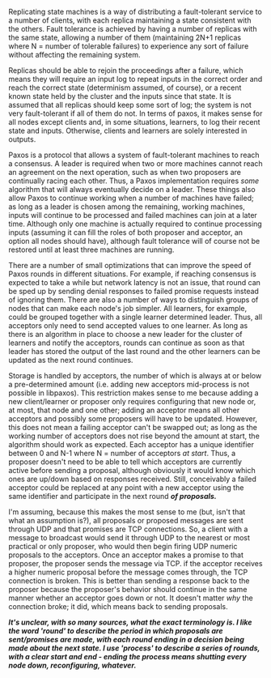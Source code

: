 Replicating state machines is a way of distributing a fault-tolerant service to
a number of clients, with each replica maintaining a state consistent with the
others. Fault tolerance is achieved by having a number of replicas with the same
state, allowing a number of them (maintaining 2N+1 replicas where N = number of
tolerable failures) to experience any sort of failure without affecting the
remaining system.

Replicas should be able to rejoin the proceedings after a failure, which means
they will require an input log to repeat inputs in the correct order and reach
the correct state (determinism assumed, of course), or a recent known state held
by the cluster and the inputs since that state. It is assumed that all replicas
should keep some sort of log; the system is not very fault-tolerant if all of
them do not. In terms of paxos, it makes sense for all nodes except clients and,
in some situations, learners, to log their recent state and inputs. Otherwise,
clients and learners are solely interested in outputs.

Paxos is a protocol that allows a system of fault-tolerant machines to reach a
consensus. A leader is required when two or more machines cannot reach an
agreement on the next operation, such as when two proposers are continually
racing each other. Thus, a Paxos implementation requires *some* algorithm that
will always eventually decide on a leader. These things also allow Paxos to
continue working when a number of machines have failed; as long as a leader is
chosen among the remaining, working machines, inputs will continue to be
processed and failed machines can join at a later time. Although only one
machine is actually required to continue processing inputs (assuming it can fill
the roles of both proposer and acceptor, an option all nodes should have),
although fault tolerance will of course not be restored until at least three
machines are running.

There are a number of small optimizations that can improve the speed of Paxos
rounds in different situations. For example, if reaching consensus is expected
to take a while but network latency is not an issue, that round can be sped up
by sending denial responses to failed promise requests instead of ignoring them.
There are also a number of ways to distinguish groups of nodes that can make
each node's job simpler. All learners, for example, could be grouped together
with a single learner determined leader. Thus, all acceptors only need to send
accepted values to one learner. As long as there is an algorithm in place to
choose a new leader for the cluster of learners and notify the acceptors, rounds
can continue as soon as that leader has stored the output of the last round and
the other learners can be updated as the next round continues.

Storage is handled by acceptors, the number of which is always at or below a
pre-determined amount (i.e. adding new acceptors mid-process is not possible in
libpaxos). This restriction makes sense to me because adding a new
client/learner or proposer only requires configuring that new node or, at most,
that node and one other; adding an acceptor means all other acceptors and
possibly some proposers will have to be updated. However, this does not mean a
failing acceptor can't be swapped out; as long as the working number of
acceptors does not rise beyond the amount at start, the algorithm should work as
expected. Each acceptor has a unique identifier between 0 and N-1 where N =
number of acceptors *at start*. Thus, a proposer doesn't need to be able to tell
which acceptors are currently active before sending a proposal, although
obviously it would know which ones are up/down based on responses received.
Still, conceivably a failed acceptor could be replaced at any point with a new
acceptor using the same identifier and participate in the next round ***of
proposals.***

I'm assuming, because this makes the most sense to me (but, isn't that what an
assumption is?), all proposals or proposed messages are sent through UDP and
that promises are TCP connections. So, a client with a message to broadcast
would send it through UDP to the nearest or most practical or only proposer, who
would then begin firing UDP numeric proposals to the acceptors. Once an acceptor
makes a promise to that proposer, the proposer sends the message via TCP. if the
acceptor receives a higher numeric proposal before the message comes through,
the TCP connection is broken. This is better than sending a response  back to
the proposer because the proposer's behavior should continue in the same manner
whether an acceptor goes down or not. It doesn't matter *why* the connection
broke; it did, which means back to sending proposals.


***It's unclear, with so many sources, what the exact terminology is. I like the
word 'round' to describe the period in which proposals are sent/promises are
made, with each round ending in a decision being made about the next state. I
use 'process' to describe a series of rounds, with a clear start and end -
ending the process means shutting every node down, reconfiguring, whatever.***
